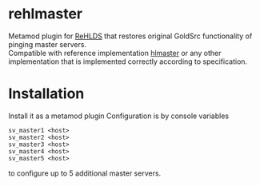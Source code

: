 # rehlmaster
Metamod plugin for [ReHLDS](https://github.com/rehlds/ReHLDS/) that restores original GoldSrc functionality of pinging master servers.  
Compatible with reference implementation [hlmaster](https://github.com/anzz1/hlmaster/) or any other implementation that is implemented correctly according to specification.

# Installation
Install it as a metamod plugin
Configuration is by console variables
```
sv_master1 <host>
sv_master2 <host>
sv_master3 <host>
sv_master4 <host>
sv_master5 <host>
```
to configure up to 5 additional master servers.
